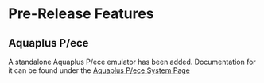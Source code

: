 # Pre-Release Features

## Aquaplus P/ece

A standalone Aquaplus P/ece emulator has been added. Documentation for it can be found under the [Aquaplus P/ece System Page](System-Aquaplus-Piece)
